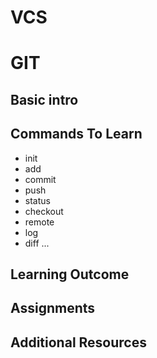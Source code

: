 # VCS

# GIT

## Basic intro

## Commands To Learn

- init
- add
- commit
- push
- status
- checkout
- remote
- log
- diff
...

## Learning Outcome

## Assignments

## Additional Resources

